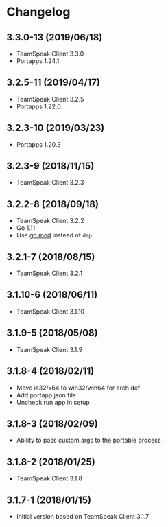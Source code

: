 # Changelog

## 3.3.0-13 (2019/06/18)

* TeamSpeak Client 3.3.0
* Portapps 1.24.1

## 3.2.5-11 (2019/04/17)

* TeamSpeak Client 3.2.5
* Portapps 1.22.0

## 3.2.3-10 (2019/03/23)

* Portapps 1.20.3

## 3.2.3-9 (2018/11/15)

* TeamSpeak Client 3.2.3

## 3.2.2-8 (2018/09/18)

* TeamSpeak Client 3.2.2
* Go 1.11
* Use [go mod](https://golang.org/cmd/go/#hdr-Module_maintenance) instead of `dep`

## 3.2.1-7 (2018/08/15)

* TeamSpeak Client 3.2.1

## 3.1.10-6 (2018/06/11)

* TeamSpeak Client 3.1.10

## 3.1.9-5 (2018/05/08)

* TeamSpeak Client 3.1.9

## 3.1.8-4 (2018/02/11)

* Move ia32/x64 to win32/win64 for arch def
* Add portapp.json file
* Uncheck run app in setup

## 3.1.8-3 (2018/02/09)

* Ability to pass custom args to the portable process

## 3.1.8-2 (2018/01/25)

* TeamSpeak Client 3.1.8

## 3.1.7-1 (2018/01/15)

* Initial version based on TeamSpeak Client 3.1.7
